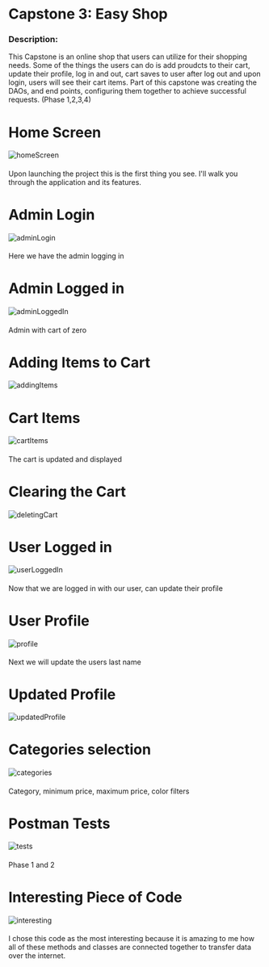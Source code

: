 # Capstone 3: Easy Shop

### Description:
This Capstone is an online shop that users can utilize for their shopping needs. Some of the things
the users can do is add proudcts to their cart, update their profile, log in and out, cart saves to user after log out and upon login, users will see their
cart items. Part of this capstone was creating the DAOs, and end points, configuring them together to achieve successful requests. (Phase 1,2,3,4)
<br />    
##
##
# Home Screen
####
![homeScreen](assets/homeScreen.png)
####
Upon launching the project this is the first thing you see. I'll walk you through the application and its features.
#
# Admin Login
####
![adminLogin](assets/adminLogin.png)
####
Here we have the admin logging in
#
# Admin Logged in
####
![adminLoggedIn](assets/adminWelcomed.png)
####
Admin with cart of zero
#
# Adding Items to Cart
####
![addingItems](assets/addingItems.png)
####


# Cart Items
####
![cartItems](assets/cartWithItems.png)
####
The cart is updated and displayed

# Clearing the Cart
####
![deletingCart](assets/clearingTheCart.png)
####

# User Logged in
####
![userLoggedIn](assets/userWelcomed.png)
####
Now that we are logged in with our user, can update their profile

# User Profile
####
![profile](assets/userProfile.png)
####
Next we will update the users last name 

# Updated Profile
![updatedProfile](assets/updatedProfile.png)
####

# Categories selection
####
![categories](assets/categoryFilters.png)
####
Category, minimum price, maximum price, color filters

# Postman Tests
####
![tests](assets/postmanTests.png)
#### 
Phase 1 and 2

# Interesting Piece of Code
####
![interesting](assets/interestingCode.png)
####
I chose this code as the most interesting because it is amazing to me how all of these methods and classes are connected together to 
transfer data over the internet. 






